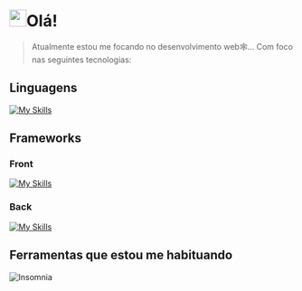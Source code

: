 # <img src="https://raw.githubusercontent.com/AndrewIzaki/gif_Testing/main/XiPu.gif" width="30px">Olá! 

> Atualmente estou me focando no desenvolvimento web🕸️... Com foco nas seguintes tecnologias:
## Linguagens
  [![My Skills](https://skillicons.dev/icons?i=js,cs)](https://skillicons.dev)
## Frameworks
### Front
  [![My Skills](https://skillicons.dev/icons?i=vue)](https://skillicons.dev)
### Back
  [![My Skills](https://skillicons.dev/icons?i=dotnet)](https://skillicons.dev)
## Ferramentas que estou me habituando
  ![Insomnia](https://img.shields.io/badge/Insomnia-black?style=for-the-badge&logo=insomnia&logoColor=5849BE)



<!--
**AndrewIzaki/AndrewIzaki** is a ✨ _special_ ✨ repository because its `README.md` (this file) appears on your GitHub profile.

Here are some ideas to get you started:

- 🔭 I’m currently working on ...
- 🌱 I’m currently learning ...
- 👯 I’m looking to collaborate on ...
- 🤔 I’m looking for help with ...
- 💬 Ask me about ...
- 📫 How to reach me: ...
- 😄 Pronouns: ...
- ⚡ Fun fact: ...
-->
